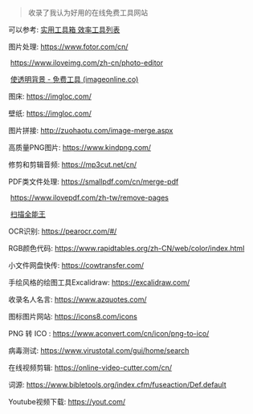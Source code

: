 > 收录了我认为好用的在线免费工具网站

可以参考: [实用工具箱 ](https://csdiy.wiki/必学工具/tools/)    [效率工具列表](http://blog.luckly-mjw.cn/tool-show/index.html)

图片处理: https://www.fotor.com/cn/

​				https://www.iloveimg.com/zh-cn/photo-editor

​				[使透明背景 - 免费工具 (imageonline.co)](https://transparent.imageonline.co/cn/)

图床: https://imgloc.com/

壁纸: https://imgloc.com/

图片拼接: http://zuohaotu.com/image-merge.aspx

高质量PNG图片: https://www.kindpng.com/

修剪和剪辑音频: https://mp3cut.net/cn/

PDF类文件处理: https://smallpdf.com/cn/merge-pdf 

​						   https://www.ilovepdf.com/zh-tw/remove-pages

​							[扫描全能王](https://www.camscanner.com/tools/pictopdf)

OCR识别: https://pearocr.com/#/

RGB颜色代码: https://www.rapidtables.org/zh-CN/web/color/index.html

小文件网盘快传: https://cowtransfer.com/

手绘风格的绘图工具Excalidraw: https://excalidraw.com/

收录名人名言: https://www.azquotes.com/

图标图片网站: https://icons8.com/icons

PNG 转 ICO : https://www.aconvert.com/cn/icon/png-to-ico/

病毒测试: https://www.virustotal.com/gui/home/search

在线视频剪辑: https://online-video-cutter.com/cn/

词源: https://www.bibletools.org/index.cfm/fuseaction/Def.default

Youtube视频下载: https://yout.com/